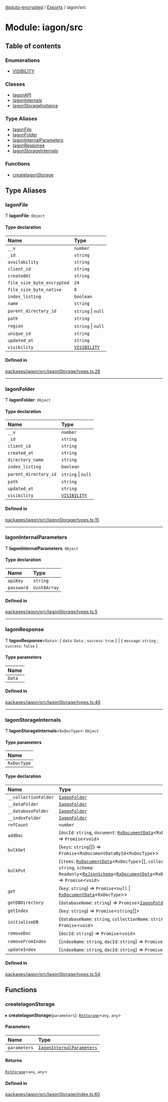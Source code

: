 [@pluto-encrypted](../README.md) / [Exports](../modules.md) / iagon/src

# Module: iagon/src

## Table of contents

### Enumerations

- [VISIBILITY](../enums/iagon_src.VISIBILITY.md)

### Classes

- [IagonAPI](../classes/iagon_src.IagonAPI.md)
- [IagonInternals](../classes/iagon_src.IagonInternals.md)
- [IagonStorageInstance](../classes/iagon_src.IagonStorageInstance.md)

### Type Aliases

- [IagonFile](iagon_src.md#iagonfile)
- [IagonFolder](iagon_src.md#iagonfolder)
- [IagonInternalParameters](iagon_src.md#iagoninternalparameters)
- [IagonResponse](iagon_src.md#iagonresponse)
- [IagonStorageInternals](iagon_src.md#iagonstorageinternals)

### Functions

- [createIagonStorage](iagon_src.md#createiagonstorage)

## Type Aliases

### IagonFile

Ƭ **IagonFile**: `Object`

#### Type declaration

| Name | Type |
| :------ | :------ |
| `__v` | `number` |
| `_id` | `string` |
| `availability` | `string` |
| `client_id` | `string` |
| `createdAt` | `string` |
| `file_size_byte_encrypted` | ``24`` |
| `file_size_byte_native` | ``0`` |
| `index_listing` | `boolean` |
| `name` | `string` |
| `parent_directory_id` | `string` \| ``null`` |
| `path` | `string` |
| `region` | `string` \| ``null`` |
| `unique_id` | `string` |
| `updated_at` | `string` |
| `visibility` | [`VISIBILITY`](../enums/iagon_src.VISIBILITY.md) |

#### Defined in

[packages/iagon/src/IagonStorage/types.ts:28](https://github.com/atala-community-projects/pluto-encrypted/blob/dd87575/packages/iagon/src/IagonStorage/types.ts#L28)

___

### IagonFolder

Ƭ **IagonFolder**: `Object`

#### Type declaration

| Name | Type |
| :------ | :------ |
| `__v` | `number` |
| `_id` | `string` |
| `client_id` | `string` |
| `created_at` | `string` |
| `directory_name` | `string` |
| `index_listing` | `boolean` |
| `parent_directory_id` | `string` \| ``null`` |
| `path` | `string` |
| `updated_at` | `string` |
| `visibility` | [`VISIBILITY`](../enums/iagon_src.VISIBILITY.md) |

#### Defined in

[packages/iagon/src/IagonStorage/types.ts:15](https://github.com/atala-community-projects/pluto-encrypted/blob/dd87575/packages/iagon/src/IagonStorage/types.ts#L15)

___

### IagonInternalParameters

Ƭ **IagonInternalParameters**: `Object`

#### Type declaration

| Name | Type |
| :------ | :------ |
| `apiKey` | `string` |
| `password` | `Uint8Array` |

#### Defined in

[packages/iagon/src/IagonStorage/types.ts:5](https://github.com/atala-community-projects/pluto-encrypted/blob/dd87575/packages/iagon/src/IagonStorage/types.ts#L5)

___

### IagonResponse

Ƭ **IagonResponse**\<`Data`\>: \{ `data`: `Data` ; `success`: ``true``  } \| \{ `message`: `string` ; `success`: ``false``  }

#### Type parameters

| Name |
| :------ |
| `Data` |

#### Defined in

[packages/iagon/src/IagonStorage/types.ts:46](https://github.com/atala-community-projects/pluto-encrypted/blob/dd87575/packages/iagon/src/IagonStorage/types.ts#L46)

___

### IagonStorageInternals

Ƭ **IagonStorageInternals**\<`RxDocType`\>: `Object`

#### Type parameters

| Name |
| :------ |
| `RxDocType` |

#### Type declaration

| Name | Type |
| :------ | :------ |
| `__collectionFolder` | [`IagonFolder`](iagon_src.md#iagonfolder) |
| `__dataFolder` | [`IagonFolder`](iagon_src.md#iagonfolder) |
| `__databaseFolder` | [`IagonFolder`](iagon_src.md#iagonfolder) |
| `__indexFolder` | [`IagonFolder`](iagon_src.md#iagonfolder) |
| `refCount` | `number` |
| `addDoc` | (`docId`: `string`, `document`: [`RxDocumentData`](shared.md#rxdocumentdata)\<`RxDocType`\>) => `Promise`\<`void`\> |
| `bulkGet` | (`keys`: `string`[]) => `Promise`\<`RxDocumentDataById`\<`RxDocType`\>\> |
| `bulkPut` | (`items`: [`RxDocumentData`](shared.md#rxdocumentdata)\<`RxDocType`\>[], `collectionName`: `string`, `schema`: `Readonly`\<[`RxJsonSchema`](leveldb.md#rxjsonschema)\<[`RxDocumentData`](shared.md#rxdocumentdata)\<`RxDocType`\>\>\>) => `Promise`\<`void`\> |
| `get` | (`key`: `string`) => `Promise`\<``null`` \| [`RxDocumentData`](shared.md#rxdocumentdata)\<`RxDocType`\>\> |
| `getDBDirectory` | (`databaseName`: `string`) => `Promise`\<[`IagonFolder`](iagon_src.md#iagonfolder)\> |
| `getIndex` | (`key`: `string`) => `Promise`\<`string`[]\> |
| `initialiseDB` | (`databaseName`: `string`, `collectionName`: `string`) => `Promise`\<`void`\> |
| `removeDoc` | (`docId`: `string`) => `Promise`\<`void`\> |
| `removeFromIndex` | (`indexName`: `string`, `docId`: `string`) => `Promise`\<`void`\> |
| `updateIndex` | (`indexName`: `string`, `docId`: `string`) => `Promise`\<`void`\> |

#### Defined in

[packages/iagon/src/IagonStorage/types.ts:54](https://github.com/atala-community-projects/pluto-encrypted/blob/dd87575/packages/iagon/src/IagonStorage/types.ts#L54)

## Functions

### createIagonStorage

▸ **createIagonStorage**(`parameters`): [`RxStorage`](../interfaces/encryption.RxStorage.md)\<`any`, `any`\>

#### Parameters

| Name | Type |
| :------ | :------ |
| `parameters` | [`IagonInternalParameters`](iagon_src.md#iagoninternalparameters) |

#### Returns

[`RxStorage`](../interfaces/encryption.RxStorage.md)\<`any`, `any`\>

#### Defined in

[packages/iagon/src/IagonStorage/index.ts:60](https://github.com/atala-community-projects/pluto-encrypted/blob/dd87575/packages/iagon/src/IagonStorage/index.ts#L60)
